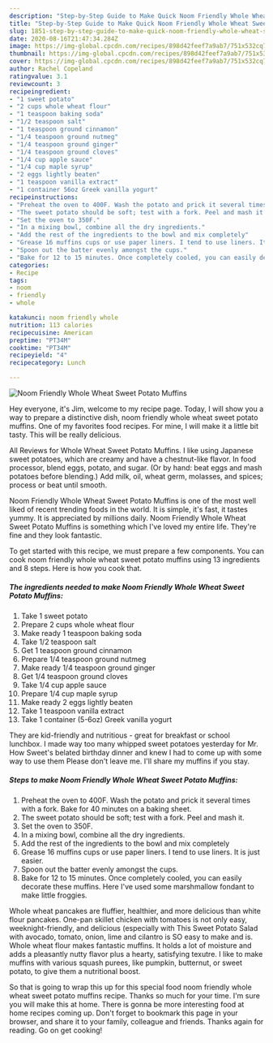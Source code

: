 ```yaml
---
description: "Step-by-Step Guide to Make Quick Noom Friendly Whole Wheat Sweet Potato Muffins"
title: "Step-by-Step Guide to Make Quick Noom Friendly Whole Wheat Sweet Potato Muffins"
slug: 1851-step-by-step-guide-to-make-quick-noom-friendly-whole-wheat-sweet-potato-muffins
date: 2020-08-16T21:47:34.284Z
image: https://img-global.cpcdn.com/recipes/898d42feef7a9ab7/751x532cq70/noom-friendly-whole-wheat-sweet-potato-muffins-recipe-main-photo.jpg
thumbnail: https://img-global.cpcdn.com/recipes/898d42feef7a9ab7/751x532cq70/noom-friendly-whole-wheat-sweet-potato-muffins-recipe-main-photo.jpg
cover: https://img-global.cpcdn.com/recipes/898d42feef7a9ab7/751x532cq70/noom-friendly-whole-wheat-sweet-potato-muffins-recipe-main-photo.jpg
author: Rachel Copeland
ratingvalue: 3.1
reviewcount: 3
recipeingredient:
- "1 sweet potato"
- "2 cups whole wheat flour"
- "1 teaspoon baking soda"
- "1/2 teaspoon salt"
- "1 teaspoon ground cinnamon"
- "1/4 teaspoon ground nutmeg"
- "1/4 teaspoon ground ginger"
- "1/4 teaspoon ground cloves"
- "1/4 cup apple sauce"
- "1/4 cup maple syrup"
- "2 eggs lightly beaten"
- "1 teaspoon vanilla extract"
- "1 container 56oz Greek vanilla yogurt"
recipeinstructions:
- "Preheat the oven to 400F. Wash the potato and prick it several times with a fork. Bake for 40 minutes on a baking sheet."
- "The sweet potato should be soft; test with a fork. Peel and mash it."
- "Set the oven to 350F."
- "In a mixing bowl, combine all the dry ingredients."
- "Add the rest of the ingredients to the bowl and mix completely"
- "Grease 16 muffins cups or use paper liners. I tend to use liners. It is just easier."
- "Spoon out the batter evenly amongst the cups."
- "Bake for 12 to 15 minutes. Once completely cooled, you can easily decorate these muffins. Here I&#39;ve used some marshmallow fondant to make little froggies."
categories:
- Recipe
tags:
- noom
- friendly
- whole

katakunci: noom friendly whole 
nutrition: 113 calories
recipecuisine: American
preptime: "PT34M"
cooktime: "PT34M"
recipeyield: "4"
recipecategory: Lunch

---
```



![Noom Friendly Whole Wheat Sweet Potato Muffins](https://img-global.cpcdn.com/recipes/898d42feef7a9ab7/751x532cq70/noom-friendly-whole-wheat-sweet-potato-muffins-recipe-main-photo.jpg)

Hey everyone, it's Jim, welcome to my recipe page. Today, I will show you a way to prepare a distinctive dish, noom friendly whole wheat sweet potato muffins. One of my favorites food recipes. For mine, I will make it a little bit tasty. This will be really delicious.

All Reviews for Whole Wheat Sweet Potato Muffins. I like using Japanese sweet potatoes, which are creamy and have a chestnut-like flavor. In food processor, blend eggs, potato, and sugar. (Or by hand: beat eggs and mash potatoes before blending.) Add milk, oil, wheat germ, molasses, and spices; process or beat until smooth.

Noom Friendly Whole Wheat Sweet Potato Muffins is one of the most well liked of recent trending foods in the world. It is simple, it's fast, it tastes yummy. It is appreciated by millions daily. Noom Friendly Whole Wheat Sweet Potato Muffins is something which I've loved my entire life. They're fine and they look fantastic.


To get started with this recipe, we must prepare a few components. You can cook noom friendly whole wheat sweet potato muffins using 13 ingredients and 8 steps. Here is how you cook that.

<!--inarticleads1-->

##### The ingredients needed to make Noom Friendly Whole Wheat Sweet Potato Muffins:

1. Take 1 sweet potato
1. Prepare 2 cups whole wheat flour
1. Make ready 1 teaspoon baking soda
1. Take 1/2 teaspoon salt
1. Get 1 teaspoon ground cinnamon
1. Prepare 1/4 teaspoon ground nutmeg
1. Make ready 1/4 teaspoon ground ginger
1. Get 1/4 teaspoon ground cloves
1. Take 1/4 cup apple sauce
1. Prepare 1/4 cup maple syrup
1. Make ready 2 eggs lightly beaten
1. Take 1 teaspoon vanilla extract
1. Take 1 container (5-6oz) Greek vanilla yogurt


They are kid-friendly and nutritious - great for breakfast or school lunchbox. I made way too many whipped sweet potatoes yesterday for Mr. How Sweet&#39;s belated birthday dinner and knew I had to come up with some way to use them Please don&#39;t leave me. I&#39;ll share my muffins if you stay. 

<!--inarticleads2-->

##### Steps to make Noom Friendly Whole Wheat Sweet Potato Muffins:

1. Preheat the oven to 400F. Wash the potato and prick it several times with a fork. Bake for 40 minutes on a baking sheet.
1. The sweet potato should be soft; test with a fork. Peel and mash it.
1. Set the oven to 350F.
1. In a mixing bowl, combine all the dry ingredients.
1. Add the rest of the ingredients to the bowl and mix completely
1. Grease 16 muffins cups or use paper liners. I tend to use liners. It is just easier.
1. Spoon out the batter evenly amongst the cups.
1. Bake for 12 to 15 minutes. Once completely cooled, you can easily decorate these muffins. Here I&#39;ve used some marshmallow fondant to make little froggies.


Whole wheat pancakes are fluffier, healthier, and more delicious than white flour pancakes. One-pan skillet chicken with tomatoes is not only easy, weeknight-friendly, and delicious (especially with This Sweet Potato Salad with avocado, tomato, onion, lime and cilantro is SO easy to make and is. Whole wheat flour makes fantastic muffins. It holds a lot of moisture and adds a pleasantly nutty flavor plus a hearty, satisfying texutre. I like to make muffins with various squash purees, like pumpkin, butternut, or sweet potato, to give them a nutritional boost. 

So that is going to wrap this up for this special food noom friendly whole wheat sweet potato muffins recipe. Thanks so much for your time. I'm sure you will make this at home. There is gonna be more interesting food at home recipes coming up. Don't forget to bookmark this page in your browser, and share it to your family, colleague and friends. Thanks again for reading. Go on get cooking!
